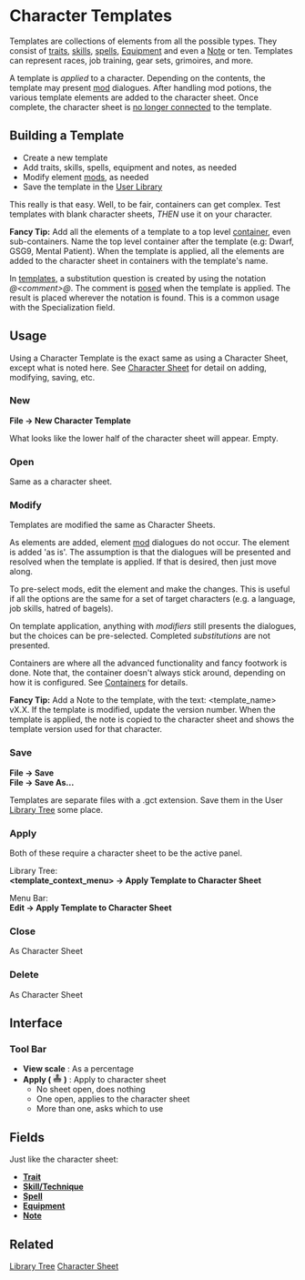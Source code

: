 # Character Templates
Templates are collections of elements from all the possible types. They consist of [traits](./Trait.md "Trait"), [skills](./Skill.md "Skill"), [spells](./Spell.md "Spell"), [Equipment](./Equipment.md "Equipment") and even a [Note](./Note.md "Note") or ten. Templates can represent races, job training, gear sets, grimoires, and more.

A template is *applied* to a character. Depending on the contents, the template may present [mod](./mods.md "Mods") dialogues. After handling mod potions, the various template elements are added to the character sheet. Once complete, the character sheet is [no longer connected](./unlinked_data.md "unlinked data") to the template.

## Building a Template
- Create a new template
- Add traits, skills, spells, equipment and notes, as needed
- Modify element [mods](./mods.md "Mods"), as needed
- Save the template in the [User Library](./Library%20Tree.md "Library Tree")

This really is that easy. Well, to be fair, containers can get complex. Test templates with blank character sheets, *THEN* use it on your character.

**Fancy Tip:** Add all the elements of a template to a top level [container](./Container.md "Container"), even sub-containers. Name the top level container after the template (e.g: Dwarf, GSG9, Mental Patient). When the template is applied, all the elements are added to the character sheet in containers with the template's name.

In [templates](./Character%20Template.md "Character Template"), a substitution question is created by using the notation *@\<comment>@*. The comment is [posed](./mods.md "mod") when the template is applied. The result is placed wherever the notation is found. This is a common usage with the Specialization field.

## Usage
Using a Character Template is the exact same as using a Character Sheet, except what is noted here. See [Character Sheet](./Character_Sheet.md "Character Sheet") for detail on adding, modifying, saving, etc.

### New
**File -> New Character Template**

What looks like the lower half of the character sheet will appear. Empty.

### Open
Same as a character sheet.

### Modify
Templates are modified the same as Character Sheets.

As elements are added, element [mod](./mods.md "Mods") dialogues do not occur. The element is added 'as is'. The assumption is that the dialogues will be presented and resolved when the template is applied. If that is desired, then just move along.

To pre-select mods, edit the element and make the changes. This is useful if all the options are the same for a set of target characters (e.g. a language, job skills, hatred of bagels).

On template application, anything with *modifiers* still presents the dialogues, but the choices can be pre-selected. Completed *substitutions* are not presented.

Containers are where all the advanced functionality and fancy footwork is done. Note that, the container doesn't always stick around, depending on how it is configured. See [Containers](./Container.md "Container") for details.

**Fancy Tip:** Add a Note to the template, with the text: \<template_name> vX.X. If the template is modified, update the version number. When the template is applied, the note is copied to the character sheet and shows the template version used for that character.

### Save
**File -> Save**\
**File -> Save As...**

Templates are separate files with a .gct extension. Save them in the User [Library Tree](./Library%Tree.md "Library Tree") some place.

### Apply
Both of these require a character sheet to be the active panel.

Library Tree:\
**\<template_context_menu> -> Apply Template to Character Sheet**

Menu Bar:\
**Edit -> Apply Template to Character Sheet**

### Close
As Character Sheet

### Delete
As Character Sheet

## Interface
### Tool Bar
- **View scale** : As a percentage
- **Apply ( ![](./img/stamp.png "Apply") )** : Apply to character sheet
  - No sheet open, does nothing
  - One open, applies to the character sheet
  - More than one, asks which to use

## Fields
Just like the character sheet:
- **[Trait](./Trait.md "Trait")**
- **[Skill/Technique](./Skill.md "Skill")**
- **[Spell](./Spell.md "Spell")**
- **[Equipment](./Equipment.md "Equipment")**
- **[Note](./Note.md "Note")**

## Related
[Library Tree](./Library_Tree.md "Library Tree")
[Character Sheet](./Character%20Sheet.md "Character Sheet")
